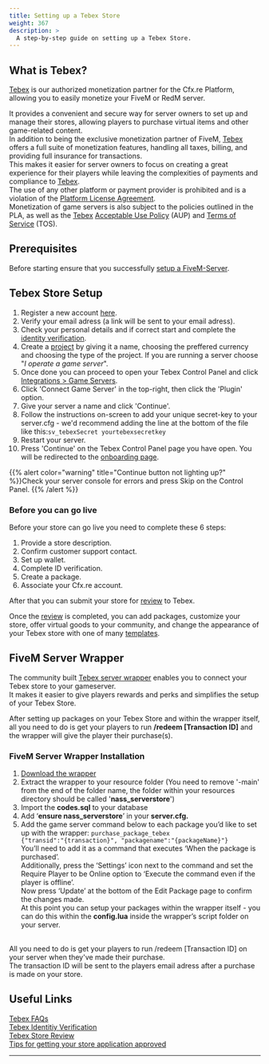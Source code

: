 ```yaml
---
title: Setting up a Tebex Store
weight: 367
description: >
  A step-by-step guide on setting up a Tebex Store.
---
```


## What is Tebex?

[Tebex][Tebex] is our authorized monetization partner for the Cfx.re Platform, allowing you to easily monetize your FiveM or RedM server.<br>

It provides a convenient and secure way for server owners to set up and manage their stores, allowing players to purchase virtual items and other game-related content.<br>
In addition to being the exclusive monetization partner of FiveM, [Tebex][Tebex] offers a full suite of monetization features, handling all taxes, billing, and providing full insurance for transactions.<br> This makes it easier for server owners to focus on creating a great experience for their players while leaving the complexities of payments and compliance to [Tebex][Tebex].<br>
The use of any other platform or payment provider is prohibited and is a violation of the [Platform License Agreement][fivem-pla].<br> Monetization of game servers is also subject to the policies outlined in the PLA, as well as the [Tebex][Tebex] [Acceptable Use Policy][tebex-aup] (AUP) and [Terms of Service][tebex-tos] (TOS).<br>

## Prerequisites

Before starting ensure that you successfully [setup a FiveM-Server][setting-up-a-server-guides].<br>

## Tebex Store Setup
1. Register a new account [here][tebex-registration].
2. Verify your email adress (a link will be sent to your email adress).
3. Check your personal details and if correct start and complete the [identity verification][tebex-identity-verification].
4. Create a [project][tebex-project] by giving it a name, choosing the preffered currency and choosing the type of the project. If you are running a server choose "<em>I operate a game server</em>".
5. Once done you can proceed to open your Tebex Control Panel and click [Integrations > Game Servers][tebex-integration-game-servers].
6. Click 'Connect Game Server' in the top-right, then click the 'Plugin' option.
7. Give your server a name and click 'Continue'.
8. Follow the instructions on-screen to add your unique secret-key to your server.cfg - we'd recommend adding the line at the bottom of the file like this:<code>sv_tebexSecret yourtebexsecretkey</code>
9. Restart your server.
10. Press 'Continue' on the Tebex Control Panel page you have open.
You will be redirected to the [onboarding page][tebex-get-started].

{{% alert color="warning" title="Continue button not lighting up?" %}}Check your server console for errors and press Skip on the Control Panel. {{% /alert %}}

### Before you can go live

Before your store can go live you need to complete these 6 steps:

1. Provide a store description.
2. Confirm customer support contact.
3. Set up wallet.
4. Complete ID verification.
5. Create a package.
6. Associate your Cfx.re account.

After that you can submit your store for [review][tebex-review] to Tebex.<br>

Once the [review][tebex-review] is completed, you can add packages, customize your store, offer virtual goods to your community, and change the appearance of your Tebex store with one of many [templates][tebex-templates].

## FiveM Server Wrapper

The community built [Tebex server wrapper][tebex-fivem-server-wrapper] enables you to connect your Tebex store to your gameserver. <br>It makes it easier to give players rewards and perks and simplifies the setup of your Tebex Store.

After setting up packages on your Tebex Store and within the wrapper itself, all you need to do is get your players to run <b>/redeem [Transaction ID]</b> and the wrapper will give the player their purchase(s).

### FiveM Server Wrapper Installation

1. [Download the wrapper][tebex-download-wrapper]
2. Extract the wrapper to your resource folder (You need to remove '-main' from the end of the folder name, the folder within your resources directory should be called '<b>nass_serverstore</b>') 
3. Import the <b>codes.sql</b> to your database
4. Add  ‘<b>ensure nass_serverstore</b>’ in your <b>server.cfg.</b> 
5. Add the game server command below to each package you’d like to set up with the wrapper:
<code>purchase_package_tebex {"transid":"{transaction}", "packagename":"{packageName}"}</code>
<br>You’ll need to add it as a command that executes ‘When the package is purchased’.<br>
Additionally, press the ‘Settings’ icon next to the command and set the Require Player to be Online option to ‘Execute the command even if the player is offline’.<br>
Now press ‘Update’ at the bottom of the Edit Package page to confirm the changes made.<br>
At this point you can setup your packages within the wrapper itself - you can do this within the <b>config.lua</b> inside the wrapper’s script folder on your server.
<br>
All you need to do is get your players to run /redeem [Transaction ID] on your server when they've made their purchase.<br>
The transaction ID will be sent to the players email adress after a purchase is made on your store.


## Useful Links

[Tebex FAQs][tebex-faq]<br>
[Tebex Identitiy Verification][tebex-identity-verification]<br>
[Tebex Store Review][tebex-review]<br>
[Tips for getting your store application approved][tebex-tips-store-application]


---

[tebex]: https://tebex.io
[tebex-registration]: https://accounts.tebex.io/register
[tebex-project]: https://creator.tebex.io/creator-segments?#/
[tebex-integration-game-servers]: https://creator.tebex.io/game-servers
[tebex-faq]: https://docs.tebex.io/creators/faq
[setting-up-a-server-guides]: /docs/server-manual/setting-up-a-server/#available-guides
[tebex-identity-verification]: https://docs.tebex.io/creators/initial-setup/identity-verification-for-tebex-store-onboarding
[tebex-review]: https://docs.tebex.io/creators/initial-setup/your-store-review
[tebex-tips-store-application]: https://docs.tebex.io/creators/initial-setup/tips-for-getting-your-store-application-approved
[fivem-pla]: https://fivem.net/terms
[tebex-tos]: https://checkout.tebex.io/terms
[tebex-fivem-server-wrapper]: https://docs.tebex.io/creators/tebex-control-panel/game-servers/fivem/fivem-server-wrapper
[tebex-download-wrapper]: https://github.com/najeetpie/nass_serverstore
[tebex-aup]: https://www.tebex.io/terms-creator-agreement/acceptable-use-policy
[tebex-get-started]: https://creator.tebex.io/get-started
[tebex-templates]: https://creator.tebex.io/templates